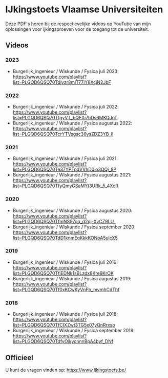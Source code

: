 # IJkingstoets Vlaamse Universiteiten #

Deze PDF's horen bij de respectievelijke videos op YouTube van mijn oplossingen voor ijkingsproeven voor de toegang tot de universiteit.

## Videos ##
### 2023 ###
* Burgerlijk_ingenieur / Wiskunde / Fysica juli 2023: https://www.youtube.com/playlist?list=PLGQD6QSQ70Tdjvzr8mlT77iY8XcjN2JbF
  
### 2022 ###
* Burgerlijk_ingenieur / Wiskunde / Fysica juli 2022: https://www.youtube.com/playlist?list=PLGQD6QSQ70TfgyVT_bQFXi7hDs6MKQJnT
* Burgerlijk_ingenieur / Wiskunde / Fysica augustus 2022: https://www.youtube.com/playlist?list=PLGQD6QSQ70TcrYTVsgsc36ysZDZ3YB_lI

### 2021 ###
* Burgerlijk_ingenieur / Wiskunde / Fysica juli 2021: https://www.youtube.com/playlist?list=PLGQD6QSQ70Te37YPTodVVhD0lo3QQj_8P
* Burgerlijk_ingenieur / Wiskunde / Fysica augustus 2021: https://www.youtube.com/playlist?list=PLGQD6QSQ70TfyQmyGSaMYt3URk_5_4XcR

### 2020 ###
* Burgerlijk_ingenieur / Wiskunde / Fysica augustus 2020: https://www.youtube.com/playlist?list=PLGQD6QSQ70TfmNS97oq_d2qj-XvCZ9LU_ 
* Burgerlijk_ingenieur / Wiskunde / Fysica september 2020: https://www.youtube.com/playlist?list=PLGQD6QSQ70TdD1knmEqKkkKONoA5ulcX5

### 2019 ###
* Burgerlijk_ingenieur / Wiskunde / Fysica juli 2019: https://www.youtube.com/playlist?list=PLGQD6QSQ70TfiEDNk1sBLzdx8Kre9KrOK
* Burgerlijk_ingenieur / Wiskunde / Fysica augustus 2019: https://www.youtube.com/playlist?list=PLGQD6QSQ70Tf0xKCwKyVnFb_mvmhCdThf

### 2018 ###
* Burgerlijk_ingenieur / Wiskunde / Fysica juli 2018: https://www.youtube.com/playlist?list=PLGQD6QSQ70TfCIXZwt3TG5x07yQnRrxso
* Burgerlijk_ingenieur / Wiskunde / Fysica september 2018: https://www.youtube.com/playlist?list=PLGQD6QSQ70TdfyOikycnnnBpA4byf_DNf

## Officieel ##
U kunt de vragen vinden op: https://www.ijkingstoets.be/
